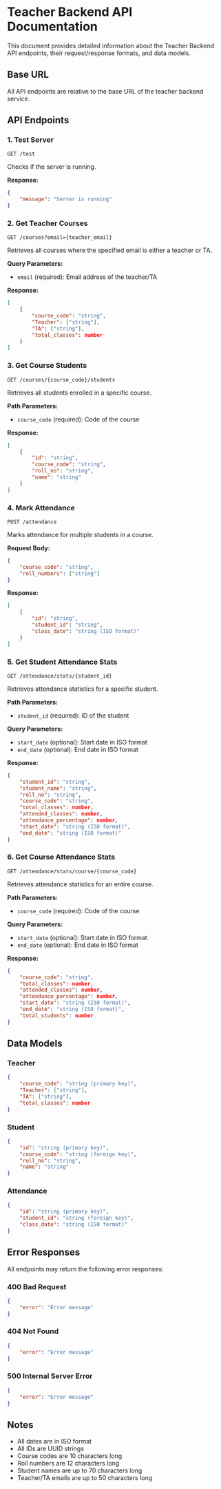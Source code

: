 # Teacher Backend API Documentation

This document provides detailed information about the Teacher Backend API endpoints, their request/response formats, and data models.

## Base URL
All API endpoints are relative to the base URL of the teacher backend service.

## API Endpoints

### 1. Test Server
```http
GET /test
```
Checks if the server is running.

**Response:**
```json
{
    "message": "Server is running"
}
```

### 2. Get Teacher Courses
```http
GET /courses?email={teacher_email}
```
Retrieves all courses where the specified email is either a teacher or TA.

**Query Parameters:**
- `email` (required): Email address of the teacher/TA

**Response:**
```json
[
    {
        "course_code": "string",
        "Teacher": ["string"],
        "TA": ["string"],
        "total_classes": number
    }
]
```

### 3. Get Course Students
```http
GET /courses/{course_code}/students
```
Retrieves all students enrolled in a specific course.

**Path Parameters:**
- `course_code` (required): Code of the course

**Response:**
```json
[
    {
        "id": "string",
        "course_code": "string",
        "roll_no": "string",
        "name": "string"
    }
]
```

### 4. Mark Attendance
```http
POST /attendance
```
Marks attendance for multiple students in a course.

**Request Body:**
```json
{
    "course_code": "string",
    "roll_numbers": ["string"]
}
```

**Response:**
```json
[
    {
        "id": "string",
        "student_id": "string",
        "class_date": "string (ISO format)"
    }
]
```

### 5. Get Student Attendance Stats
```http
GET /attendance/stats/{student_id}
```
Retrieves attendance statistics for a specific student.

**Path Parameters:**
- `student_id` (required): ID of the student

**Query Parameters:**
- `start_date` (optional): Start date in ISO format
- `end_date` (optional): End date in ISO format

**Response:**
```json
{
    "student_id": "string",
    "student_name": "string",
    "roll_no": "string",
    "course_code": "string",
    "total_classes": number,
    "attended_classes": number,
    "attendance_percentage": number,
    "start_date": "string (ISO format)",
    "end_date": "string (ISO format)"
}
```

### 6. Get Course Attendance Stats
```http
GET /attendance/stats/course/{course_code}
```
Retrieves attendance statistics for an entire course.

**Path Parameters:**
- `course_code` (required): Code of the course

**Query Parameters:**
- `start_date` (optional): Start date in ISO format
- `end_date` (optional): End date in ISO format

**Response:**
```json
{
    "course_code": "string",
    "total_classes": number,
    "attended_classes": number,
    "attendance_percentage": number,
    "start_date": "string (ISO format)",
    "end_date": "string (ISO format)",
    "total_students": number
}
```

## Data Models

### Teacher
```json
{
    "course_code": "string (primary key)",
    "Teacher": ["string"],
    "TA": ["string"],
    "total_classes": number
}
```

### Student
```json
{
    "id": "string (primary key)",
    "course_code": "string (foreign key)",
    "roll_no": "string",
    "name": "string"
}
```

### Attendance
```json
{
    "id": "string (primary key)",
    "student_id": "string (foreign key)",
    "class_date": "string (ISO format)"
}
```

## Error Responses

All endpoints may return the following error responses:

### 400 Bad Request
```json
{
    "error": "Error message"
}
```

### 404 Not Found
```json
{
    "error": "Error message"
}
```

### 500 Internal Server Error
```json
{
    "error": "Error message"
}
```

## Notes
- All dates are in ISO format
- All IDs are UUID strings
- Course codes are 10 characters long
- Roll numbers are 12 characters long
- Student names are up to 70 characters long
- Teacher/TA emails are up to 50 characters long
